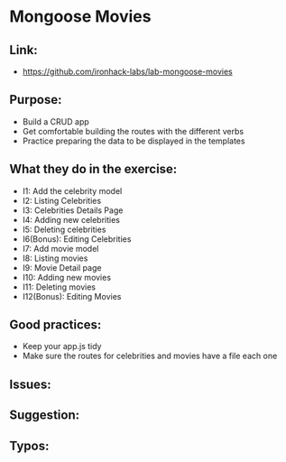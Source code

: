 # Mongoose Movies

## Link:
  - https://github.com/ironhack-labs/lab-mongoose-movies

## Purpose:
  - Build a CRUD app
  - Get comfortable building the routes with the different verbs
  - Practice preparing the data to be displayed in the templates

## What they do in the exercise:
  - I1: Add the celebrity model
  - I2: Listing Celebrities
  - I3: Celebrities Details Page
  - I4: Adding new celebrities
  - I5: Deleting celebrities
  - I6(Bonus): Editing Celebrities
  - I7: Add movie model
  - I8: Listing movies
  - I9: Movie Detail page
  - I10: Adding new movies
  - I11: Deleting movies
  - I12(Bonus): Editing Movies

## Good practices:
  - Keep your app.js tidy
  - Make sure the routes for celebrities and movies have a file each one

## Issues:

## Suggestion:

## Typos:
